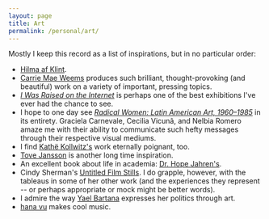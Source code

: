 ```yaml
---
layout: page
title: Art
permalink: /personal/art/
---
```


Mostly I keep this record as a list of inspirations, but in no particular order:

* [Hilma af Klint](https://www.theguardian.com/artanddesign/2016/feb/21/hilma-af-klint-occult-spiritualism-abstract-serpentine-gallery).
* [Carrie Mae Weems](http://carriemaeweems.net/work.html) produces such brilliant, thought-provoking (and beautiful) work on a variety of important, pressing topics.
* [_I Was Raised on the Internet_](https://mcachicago.org/Exhibitions/2018/I-Was-Raised-On-The-Internet) is perhaps one of the best exhibitions I've ever had the chance to see. 
* I hope to one day see _[Radical Women: Latin American Art, 1960–1985](https://www.artsy.net/show/hammer-museum-radical-women-latin-american-art-1960-1985)_ in its entirety. Graciela Carnevale, Cecilia Vicunã, and Nelbia Romero amaze me with their ability to communicate such hefty messages through their respective visual mediums.
* I find [Kathë Kollwitz's](https://en.wikipedia.org/wiki/K%C3%A4the_Kollwitz) work eternally poignant, too. 
* [Tove Jansson](https://en.wikipedia.org/wiki/Tove_Jansson) is another long time inspiration. 
* An excellent book about life in academia: [Dr. Hope Jahren's](https://en.wikipedia.org/wiki/Lab_Girl).
* Cindy Sherman's [Untitled Film Stills](https://artlead.net/content/journal/modern-classics-cindy-sherman-untitled-film-stills/). I do grapple, however, with the tableaus in some of her other work (and the experiences they represent -- or perhaps appropriate or mock might be better words).
* I admire the way [Yael Bartana](http://yaelbartana.com/biography) expresses her politics through art.
* [hana vu](https://hanavu.bandcamp.com/) makes cool music.
